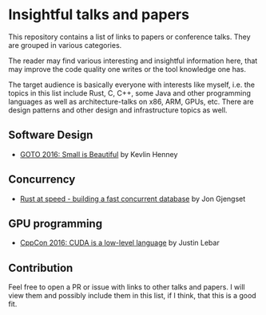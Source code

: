 # Insightful talks and papers
This repository contains a list of links to papers or conference talks.
They are grouped in various categories.

The reader may find various interesting and insightful information here, that may improve the code quality one writes or the tool knowledge one has.

The target audience is basically everyone with interests like myself, i.e. the topics in this list include Rust, C, C++, some Java and other programming languages as well as architecture-talks on x86, ARM, GPUs, etc.
There are design patterns and other design and infrastructure topics as well.

## Software Design
- [GOTO 2016: Small is Beautiful](https://youtu.be/B3b4tremI5o) by Kevlin Henney

## Concurrency
- [Rust at speed - building a fast concurrent database](https://youtu.be/s19G6n0UjsM) by Jon Gjengset

## GPU programming
- [CppCon 2016: CUDA is a low-level language](https://youtu.be/KHa-OSrZPGo) by Justin Lebar

## Contribution
Feel free to open a PR or issue with links to other talks and papers.
I will view them and possibly include them in this list, if I think, that this is a good fit.
